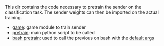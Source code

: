 This dir contains the code necessary to pretrain the sender on the classification task. The sender weights can then be
imported on the actual training.

- [game](game.py): game module to train sender
- [pretrain](pretrain.py): main python script to be called
- [bash pretrain](bash_pretrain.sh): used to call the previous on bash with the [default args](../args.sh)